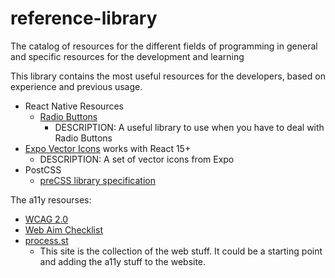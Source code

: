 # reference-library
The catalog of resources for the different fields of programming in general and specific resources for the development and learning  

This library contains the most useful resources for the developers, based on experience and previous usage.

- React Native Resources
  - [Radio Buttons](https://github.com/ArnaudRinquin/react-native-radio-buttons)
    - DESCRIPTION: A useful library to use when you have to deal with Radio Buttons
- [Expo Vector Icons](https://expo.github.io/vector-icons/) works with React 15+
  - DESCRIPTION: A set of vector icons from Expo
- PostCSS
  - [preCSS library specification](https://webdesign.tutsplus.com/tutorials/postcss-deep-dive-preprocessing-with-precss--cms-24583)

The a11y resourses:
- [WCAG 2.0](https://www.w3.org/TR/WCAG20/)
- [Web Aim Checklist](http://webaim.org/standards/wcag/checklist)
- [process.st](https://app.process.st/checklists/kTJpyKFmvDtt4NC2FxJCqw/tasks/umB4ntIHhiKZfbI-lstD-g)
  - This site is the collection of the web stuff. It could be a starting point and adding the a11y stuff to the website.
